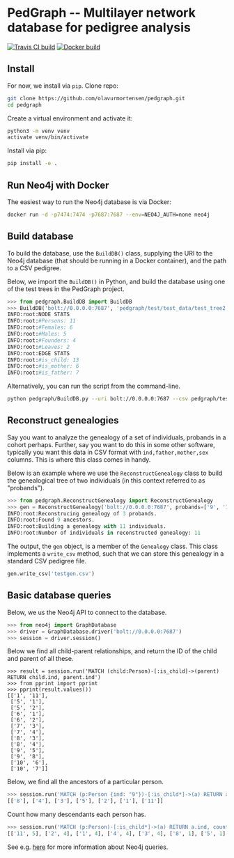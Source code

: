 # PedGraph -- Multilayer network database for pedigree analysis

[![Travis CI build](https://api.travis-ci.org/olavurmortensen/pedgraph.svg?branch=master&status=passed)](https://travis-ci.org/github/olavurmortensen/pedgraph) [![Docker build](https://img.shields.io/badge/Docker%20build-Available-informational)](https://hub.docker.com/repository/docker/olavurmortensen/pedgraph)

## Install

For now, we install via `pip`. Clone repo:

```bash
git clone https://github.com/olavurmortensen/pedgraph.git
cd pedgraph
```

Create a virtual environment and activate it:

```bash
python3 -m venv venv
activate venv/bin/activate
```

Install via pip:

```bash
pip install -e .
```

## Run Neo4j with Docker

The easiest way to run the Neo4j database is via Docker:

```bash
docker run -d -p7474:7474 -p7687:7687 --env=NEO4J_AUTH=none neo4j
```

## Build database

To build the database, use the `BuildDB()` class, supplying the URI to the Neo4j database (that should be running in a Docker container), and the path to a CSV pedigree.

Below, we import the `BuildDB()` in Python, and build the database using one of the test trees in the PedGraph project.

```python
>>> from pedgraph.BuildDB import BuildDB
>>> BuildDB('bolt://0.0.0.0:7687', 'pedgraph/test/test_data/test_tree2.csv')
INFO:root:NODE STATS
INFO:root:#Persons: 11
INFO:root:#Females: 6
INFO:root:#Males: 5
INFO:root:#Founders: 4
INFO:root:#Leaves: 2
INFO:root:EDGE STATS
INFO:root:#is_child: 13
INFO:root:#is_mother: 6
INFO:root:#is_father: 7
```

Alternatively, you can run the script from the command-line.

```bash
python pedgraph/BuildDB.py --uri bolt://0.0.0.0:7687 --csv pedgraph/test/test_data/test_tree2.csv
```

## Reconstruct genealogies

Say you want to analyze the genealogy of a set of individuals, probands in a cohort perhaps. Further, say you want to do this in some other software, typically you want this data in CSV format with `ind,father,mother,sex` columns. This is where this class comes in handy.

Below is an example where we use the `ReconstructGenealogy` class to build the genealogical tree of two individuals (in this context referred to as "probands").

```python
>>> from pedgraph.ReconstructGenealogy import ReconstructGenealogy
>>> gen = ReconstructGenealogy('bolt://0.0.0.0:7687', probands=['9', '10'])
INFO:root:Reconstrucing genealogy of 3 probands.
INFO:root:Found 9 ancestors.
INFO:root:Building a genealogy with 11 individuals.
INFO:root:Number of individuals in reconstructed genealogy: 11
```

The output, the `gen` object, is a member of the `Genealogy` class. This class implements a `write_csv` method, such that we can store this genealogy in a standard CSV pedigree file.

```python
gen.write_csv('testgen.csv')
```

## Basic database queries

Below, we us the Neo4j API to connect to the database.

```python
>>> from neo4j import GraphDatabase
>>> driver = GraphDatabase.driver('bolt://0.0.0.0:7687')
>>> session = driver.session()
```

Below we find all child-parent relationships, and return the ID of the child and parent of all these.

```
>>> result = session.run('MATCH (child:Person)-[:is_child]->(parent) RETURN child.ind, parent.ind')
>>> from pprint import pprint
>>> pprint(result.values())
[['1', '11'],
 ['5', '1'],
 ['5', '2'],
 ['6', '1'],
 ['6', '2'],
 ['7', '3'],
 ['7', '4'],
 ['8', '3'],
 ['8', '4'],
 ['9', '5'],
 ['9', '8'],
 ['10', '6'],
 ['10', '7']]
```

Below, we find all the ancestors of a particular person.

```python
>>> session.run('MATCH (p:Person {ind: "9"})-[:is_child*]->(a) RETURN a.ind').values()
[['8'], ['4'], ['3'], ['5'], ['2'], ['1'], ['11']]
```

Count how many descendants each person has.

```python
>>> session.run('MATCH (p:Person)-[:is_child*]->(a) RETURN a.ind, count(*)').values()
[['11', 5], ['2', 4], ['1', 4], ['4', 4], ['3', 4], ['8', 1], ['5', 1], ['7', 1], ['6', 1]]
```

See e.g. [here](https://neo4j.com/developer/cypher/) for more information about Neo4j queries.
